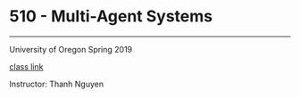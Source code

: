 # 510 - Multi-Agent Systems
--------------------------
University of Oregon
Spring 2019

[class link](https://classes.cs.uoregon.edu/19S/cis410mas/)

Instructor: Thanh Nguyen

